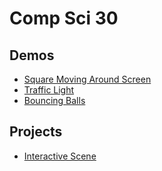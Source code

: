 # Comp Sci 30

## Demos
- [Square Moving Around Screen](square-moving)
- [Traffic Light](traffic-light)
- [Bouncing Balls](bouncing-balls)




## Projects
- [Interactive Scene](interactive-scene)
